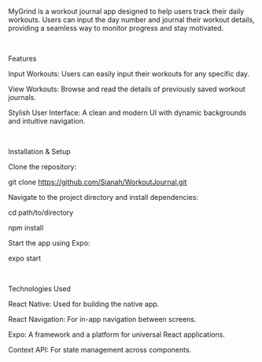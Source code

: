 MyGrind is a workout journal app designed to help users track their daily workouts. 
Users can input the day number and journal their workout details, providing a seamless way to monitor progress and stay motivated.

&nbsp;



Features

Input Workouts: Users can easily input their workouts for any specific day.

View Workouts: Browse and read the details of previously saved workout journals.

Stylish User Interface: A clean and modern UI with dynamic backgrounds and intuitive navigation.

&nbsp;

Installation & Setup

Clone the repository:

git clone https://github.com/Sianah/WorkoutJournal.git

Navigate to the project directory and install dependencies:

cd path/to/directory

npm install

Start the app using Expo:

expo start

&nbsp;

Technologies Used

React Native: Used for building the native app.

React Navigation: For in-app navigation between screens.

Expo: A framework and a platform for universal React applications.

Context API: For state management across components.

